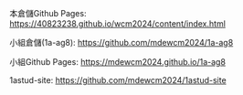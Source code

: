 本倉儲Github Pages: https://40823238.github.io/wcm2024/content/index.html

小組倉儲(1a-ag8): https://github.com/mdewcm2024/1a-ag8

小組Github Pages: https://mdewcm2024.github.io/1a-ag8

1astud-site: https://github.com/mdewcm2024/1astud-site
